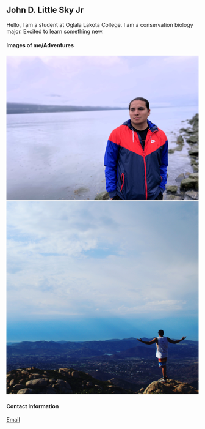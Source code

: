 ## John D. Little Sky Jr
Hello, I am a student at Oglala Lakota College. I am a conservation biology major. Excited to learn something new.

#### Images of me/Adventures
![](https://github.com/LittleSkyAkicita2018/LittleSkyAkicita2018.github.io/blob/main/img/IMG_1159.jpg?raw=true "Valdez, Alaska")
![](https://github.com/LittleSkyAkicita2018/LittleSkyAkicita2018.github.io/blob/main/img/IMG_1722.JPG?raw=true "Potatoe chip Rock, Mt Woodson Trail. Ramona, Ca")

#### Contact Information
[Email](https://jlittle22862@olc.edu)
